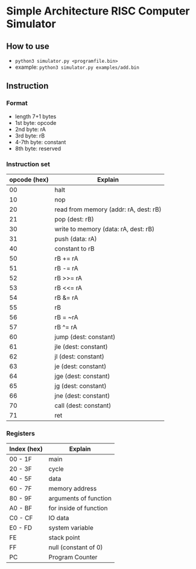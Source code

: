 # Simple Architecture RISC Computer Simulator

## How to use
* `python3 simulator.py <programfile.bin>`
* example: `python3 simulator.py examples/add.bin`

## Instruction
### Format

* length 7+1 bytes
* 1st byte: opcode
* 2nd byte: rA
* 3rd byte: rB
* 4-7th byte: constant
* 8th byte: reserved

### Instruction set

| opcode (hex)  | Explain                                   |
|---------------|-------------------------------------------|
| 00            | halt                                      |
| 10            | nop                                       |
| 20            | read from memory (addr: rA, dest: rB)     |
| 21            | pop (dest: rB)                            |
| 30            | write to memory (data: rA, dest: rB)      |
| 31            | push (data: rA)                           |
| 40            | constant to rB                            |
| 50            | rB += rA                                  |
| 51            | rB -= rA                                  |
| 52            | rB >>= rA                                 |
| 53            | rB <<= rA                                 |
| 54            | rB &= rA                                  |
| 55            | rB |= rA                                  |
| 56            | rB = ~rA                                  |
| 57            | rB ^= rA                                  |
| 60            | jump (dest: constant)                     |
| 61            | jle (dest: constant)                      |
| 62            | jl (dest: constant)                       |
| 63            | je (dest: constant)                       |
| 64            | jge (dest: constant)                      |
| 65            | jg (dest: constant)                       |
| 66            | jne (dest: constant)                      |
| 70            | call (dest: constant)                     |
| 71            | ret                                       |

### Registers
| Index (hex)   | Explain                                   |
|---------------|-------------------------------------------|
| 00 - 1F       | main                                      |
| 20 - 3F       | cycle                                     |
| 40 - 5F       | data                                      |
| 60 - 7F       | memory address                            |
| 80 - 9F       | arguments of function                     |
| A0 - BF       | for inside of function                    |
| C0 - CF       | IO data                                   |
| E0 - FD       | system variable                           |
| FE            | stack point                               |
| FF            | null (constant of 0)                      |
| PC            | Program Counter                           |
